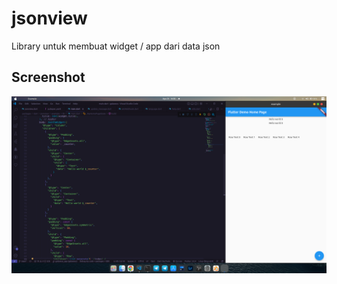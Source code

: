 # jsonview

Library untuk membuat widget / app dari data json

## Screenshot
![](https://raw.githubusercontent.com/azkadev/jsonview/main/screenshot/screenshot.png)
